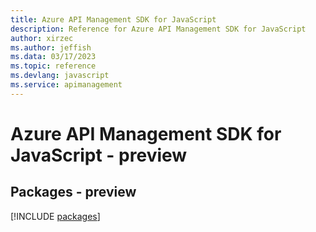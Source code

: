 ```yaml
---
title: Azure API Management SDK for JavaScript
description: Reference for Azure API Management SDK for JavaScript
author: xirzec
ms.author: jeffish
ms.data: 03/17/2023
ms.topic: reference
ms.devlang: javascript
ms.service: apimanagement
---
```

# Azure API Management SDK for JavaScript - preview
## Packages - preview
[!INCLUDE [packages](api-management-index.md)]